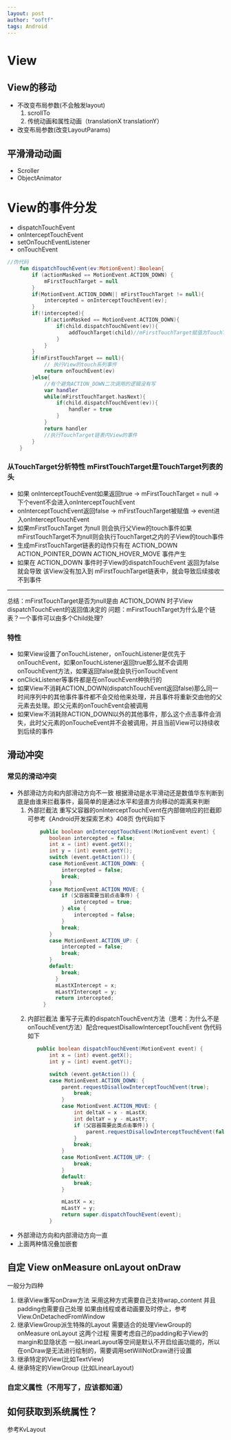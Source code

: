 ```yaml
---
layout: post
author: "ooftf"
tags: Android
---
```

# View
## View的移动
* 不改变布局参数(不会触发layout)
  1. scrollTo
  2. 传统动画和属性动画（translationX translationY）
* 改变布局参数(改变LayoutParams)

## 平滑滑动动画
* Scroller
* ObjectAnimator

# View的事件分发
* dispatchTouchEvent
* onInterceptTouchEvent
* setOnTouchEventListener
* onTouchEvent

```kotlin
//伪代码
    fun dispatchTouchEvent(ev:MotionEvent):Boolean{
        if (actionMasked == MotionEvent.ACTION_DOWN) {
            mFirstTouchTarget = null
        }
        if(MotionEvent.ACTION_DOWN|| mFirstTouchTarget != null){
            intercepted = onInterceptTouchEvent(ev);
        }
        if(!intercepted){
            if(actionMasked == MotionEvent.ACTION_DOWN){
                if(child.dispatchTouchEvent(ev)){
                    addTouchTarget(child)//mFirstTouchTarget赋值为TouchTarget的头节点
                }
            }
        }
        if(mFirstTouchTarget == null){
            // 执行View的touch系列事件
            return onTouchEvent(ev)
        }else{
            //有个避免ACTION_DOWN二次调用的逻辑没有写
            var handler
            while(mFirstTouchTarget.hasNext){
                if(child.dispatchTouchEvent(ev)){
                    handler = true
                }
            }
            return handler
            //执行TouchTarget链表内View的事件
        }
    }
```

### 从TouchTarget分析特性  mFirstTouchTarget是TouchTarget列表的头
* 如果 onInterceptTouchEvent如果返回true -> mFirstTouchTarget = null   ->下个event不会进入onInterceptTouchEvent
* onInterceptTouchEvent返回false -> mFirstTouchTarget被赋值 -> event进入onInterceptTouchEvent
* 如果mFirstTouchTarget 为null 则会执行父View的touch事件如果mFirstTouchTarget不为null则会执行TouchTarget之内的子View的touch事件
* 生成mFirstTouchTarget链表的动作只有在  ACTION_DOWN  ACTION_POINTER_DOWN ACTION_HOVER_MOVE 事件产生
* 如果在 ACTION_DOWN 事件时子View的dispatchTouchEvent 返回为false就会导致 该View没有加入到 mFirstTouchTarget链表中，就会导致后续接收不到事件

------
总结：mFirstTouchTarget是否为null是由 ACTION_DOWN 时子View dispatchTouchEvent的返回值决定的
问题：mFirstTouchTarget为什么是个链表？一个事件可以由多个Child处理?
### 特性
* 如果View设置了onTouchListener，onTouchListener是优先于onTouchEvent，如果onTouchListener返回true那么就不会调用onTouchEvent方法，如果返回false就会执行onTouchEvent
* onClickListener等事件都是在onTouchEvent种执行的
* 如果View不消耗ACTION_DOWN(dispatchTouchEvent返回false)那么同一时间序列中的其他事件事件都不会交给他来处理，并且事件将重新交由他的父元素去处理。即父元素的onTouchEvent会被调用
* 如果View不消耗除ACTION_DOWN以外的其他事件，那么这个点击事件会消失，此时父元素的onToucheEvent并不会被调用，并且当前View可以持续收到后续的事件

## 滑动冲突
###  常见的滑动冲突
* 外部滑动方向和内部滑动方向不一致
  根据滑动是水平滑动还是数值华东判断到底是由谁来拦截事件，最简单的是通过水平和竖直方向移动的距离来判断
  1. 外部拦截法
     重写父容器的onInterceptTouchEvent在内部做响应的拦截即可参考《Android开发探索艺术》408页
     伪代码如下
     ```java
         public boolean onInterceptTouchEvent(MotionEvent event) {
            boolean intercepted = false;
            int x = (int) event.getX();
            int y = (int) event.getY();
            switch (event.getAction()) {
            case MotionEvent.ACTION_DOWN: {
                intercepted = false;
                break;
            }
            case MotionEvent.ACTION_MOVE: {
                if (父容器需要当前点击事件) {
                    intercepted = true;
                } else {
                    intercepted = false;
                }
                break;
            }
            case MotionEvent.ACTION_UP: {
                intercepted = false;
                break;
            }
            default:
                break;
              }
              mLastXIntercept = x;
              mLastYIntercept = y;
              return intercepted;
          }
     ```
  2. 内部拦截法
     重写子元素的dispatchTouchEvent方法（思考：为什么不是onTouchEvent方法）配合requestDisallowInterceptTouchEvent
     伪代码如下
     ```java
        public boolean dispatchTouchEvent(MotionEvent event) {
            int x = (int) event.getX();
            int y = (int) event.getY();

            switch (event.getAction()) {
            case MotionEvent.ACTION_DOWN: {
                parent.requestDisallowInterceptTouchEvent(true);
                    break;
                }
                case MotionEvent.ACTION_MOVE: {
                    int deltaX = x - mLastX;
                    int deltaY = y - mLastY;
                    if (父容器需要此类点击事件)) {
                        parent.requestDisallowInterceptTouchEvent(false);
                    }
                    break;
                }
                case MotionEvent.ACTION_UP: {
                    break;
                }
                default:
                    break;
                }

                mLastX = x;
                mLastY = y;
                return super.dispatchTouchEvent(event);
            }
     ```
* 外部滑动方向和内部滑动方向一直
* 上面两种情况叠加嵌套
## 自定 View onMeasure onLayout onDraw
一般分为四种
1. 继承View重写onDraw方法
    采用这种方式需要自己支持wrap_content 并且padding也需要自己处理
    如果由线程或者动画要及时停止，参考View.OnDetachedFromWindow
2. 继承ViewGroup派生特殊的Layout
   需要适合的处理ViewGroup的 onMeasure onLayout 这两个过程
   需要考虑自己的padding和子View的margin和显隐状态
   一般LinearLayout等空间是默认不开启绘画功能的，所以在onDraw是无法进行绘制的，需要调用setWillNotDraw进行设置
3. 继承特定的View(比如TextView)
4. 继承特定的ViewGroup (比如LinearLayout)

### 自定义属性（不用写了，应该都知道）
如何获取到系统属性？
----------
参考KvLayout






